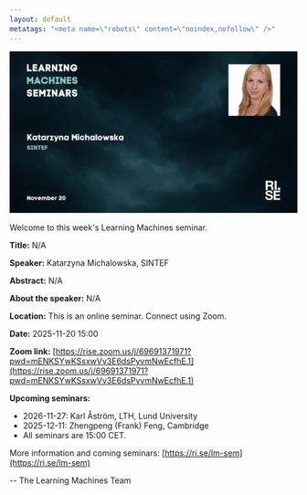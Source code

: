 ```yaml
---
layout: default
metatags: "<meta name=\"robots\" content=\"noindex,nofollow\" />"
---
```

<img src="/lm/2025-11-20-youtube-thumbnail-katarzyna-michalowska.jpg" />
 
Welcome to this week's Learning Machines seminar.

**Title:** N/A

**Speaker:** Katarzyna Michalowska, SINTEF

**Abstract:** N/A

**About the speaker:** N/A

**Location:** This is an online seminar. Connect using Zoom.

**Date:** 2025-11-20 15:00

**Zoom link:** [https://rise.zoom.us/j/69691371971?pwd=mENKSYwKSsxwVv3E6dsPyvmNwEcfhE.1](https://rise.zoom.us/j/69691371971?pwd=mENKSYwKSsxwVv3E6dsPyvmNwEcfhE.1)

**Upcoming seminars:**

* 2026-11-27: Karl Åström, LTH, Lund University
* 2025-12-11: Zhengpeng (Frank) Feng, Cambridge
* All seminars are 15:00 CET.

More information and coming seminars: [https://ri.se/lm-sem](https://ri.se/lm-sem)

-- The Learning Machines Team

